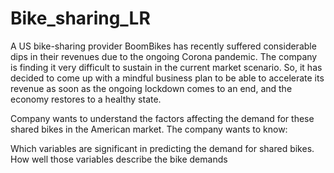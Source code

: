 # Bike_sharing_LR

A US bike-sharing provider BoomBikes has recently suffered considerable dips in their revenues due to the ongoing Corona pandemic. The company is finding it very difficult to sustain in the current market scenario. So, it has decided to come up with a mindful business plan to be able to accelerate its revenue as soon as the ongoing lockdown comes to an end, and the economy restores to a healthy state.

Company wants to understand the factors affecting the demand for these shared bikes in the American market. The company wants to know:

Which variables are significant in predicting the demand for shared bikes.
How well those variables describe the bike demands
